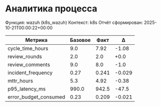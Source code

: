 # Аналитика процесса

Функция: wazuh (k8s_wazuh)
Контекст: k8s
Отчёт сформирован: 2025-10-21T00:00:22+00:00

| Метрика | Базовое | Факт | Δ |
|---------|---------|------|---|
| cycle_time_hours | 9.0 | 7.92 | -1.08 |
| review_rounds | 2.0 | 2.0 | +0.0 |
| review_comments | 9.0 | 8.0 | -1.0 |
| incident_frequency | 0.27 | 0.241 | -0.029 |
| mttr_hours | 5.3 | 4.92 | -0.38 |
| p95_latency_ms | 990.0 | 942.5 | -47.5 |
| error_budget_consumed | 0.23 | 0.209 | -0.021 |
